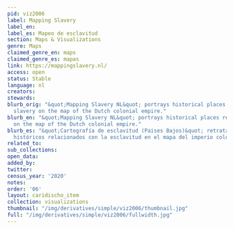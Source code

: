 ```yaml
---
pid: viz2006
label: Mapping Slavery
label_en:
label_es: Mapeo de esclavitud
section: Maps & Visualizations
genre: Maps
claimed_genre_en: maps
claimed_genre_es: mapas
link: https://mappingslavery.nl/
access: open
status: Stable
language: nl
creators:
stewards:
blurb_orig: "&quot;Mapping Slavery NL&quot; portrays historical places relating to
  slavery on the map of the Dutch colonial empire."
blurb_en: "&quot;Mapping Slavery NL&quot; portrays historical places relating to slavery
  on the map of the Dutch colonial empire."
blurb_es: "&quot;Cartografía de esclavitud (Paises Bajos)&quot; retrata los lugares
  históricos relacionados con la esclavitud en el mapa del imperio colonial holandés."
related_to:
sub_collections:
open_data:
added_by:
twitter:
census_year: '2020'
notes:
order: '06'
layout: caridischo_item
collection: visualizations
thumbnail: "/img/derivatives/simple/viz2006/thumbnail.jpg"
full: "/img/derivatives/simple/viz2006/fullwidth.jpg"
---
```

